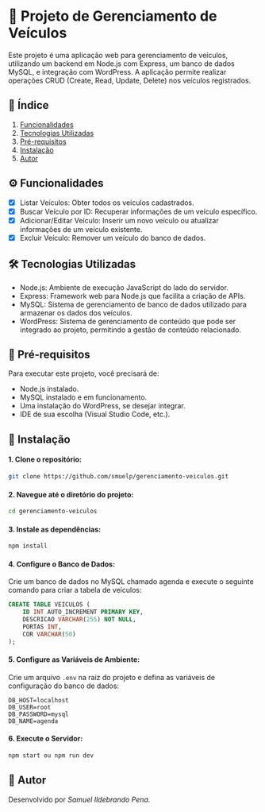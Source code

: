 # 🚗 Projeto de Gerenciamento de Veículos
Este projeto é uma aplicação web para gerenciamento de veículos, utilizando um backend em Node.js com Express, um banco de dados MySQL, e integração com WordPress. A aplicação permite realizar operações CRUD (Create, Read, Update, Delete) nos veículos registrados.

## 📑 Índice
1. [Funcionalidades](#%EF%B8%8F-funcionalidades)
2. [Tecnologias Utilizadas](#-tecnologias-utilizadas)
3. [Pré-requisitos](#-pré-requisitos)
4. [Instalação](#-instalação)
5. [Autor](#-autor)

## ⚙️ Funcionalidades

- [X] Listar Veículos: Obter todos os veículos cadastrados.
- [X] Buscar Veículo por ID: Recuperar informações de um veículo específico.
- [X] Adicionar/Editar Veículo: Inserir um novo veículo ou atualizar informações de um veículo existente.
- [X] Excluir Veículo: Remover um veículo do banco de dados.
      
## 🛠 Tecnologias Utilizadas

- Node.js: Ambiente de execução JavaScript do lado do servidor.
- Express: Framework web para Node.js que facilita a criação de APIs.
- MySQL: Sistema de gerenciamento de banco de dados utilizado para armazenar os dados dos veículos.
- WordPress: Sistema de gerenciamento de conteúdo que pode ser integrado ao projeto, permitindo a gestão de conteúdo relacionado.

## 📝 Pré-requisitos

Para executar este projeto, você precisará de:

* Node.js instalado.
* MySQL instalado e em funcionamento.
* Uma instalação do WordPress, se desejar integrar.
* IDE de sua escolha (Visual Studio Code, etc.).

## 🚀 Instalação

#### 1. Clone o repositório:

```bash
git clone https://github.com/smuelp/gerenciamento-veiculos.git
```

#### 2. Navegue até o diretório do projeto:

```bash
cd gerenciamento-veiculos
```

#### 3. Instale as dependências:

```bash
npm install
```

#### 4. Configure o Banco de Dados:

Crie um banco de dados no MySQL chamado agenda e execute o seguinte comando para criar a tabela de veículos:

```sql
CREATE TABLE VEICULOS (
    ID INT AUTO_INCREMENT PRIMARY KEY,
    DESCRICAO VARCHAR(255) NOT NULL,
    PORTAS INT,
    COR VARCHAR(50)
);
```

#### 5. Configure as Variáveis de Ambiente:

Crie um arquivo `.env` na raiz do projeto e defina as variáveis de configuração do banco de dados:

```plaintext
DB_HOST=localhost
DB_USER=root
DB_PASSWORD=mysql
DB_NAME=agenda
```

#### 6. Execute o Servidor:

```bash
npm start ou npm run dev
```

## 👤 Autor
Desenvolvido por _Samuel Ildebrando Pena._
